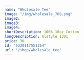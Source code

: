 ```yaml
---
name: "Wholesale Tee"
image: "/img/wholesale_700.png"
image2:
image3: 
image4:
shortDescription: 100% 10oz Cotton 
longDescription: Alstyle 1301
price: 30
id: "5320117551264"
url: "/shop/wholesale_tee"
---
```





